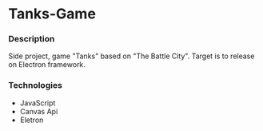 # Tanks-Game

### Description

Side project, game "Tanks" based on "The Battle City". Target is to release on Electron framework.

### Technologies

- JavaScript
- Canvas Api
- Eletron
